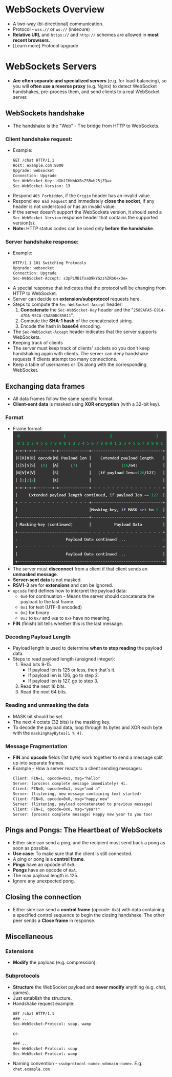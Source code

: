 # WebSockets Overview

- A two-way (bi-directional) communication.
- Protocol - `wss://` or `ws://` (insecure)
- **Relative URL** and `https://` and `http://` schemes are allowed in **most recent browsers**.
- [Learn more] Protocol upgrade

# WebSockets Servers

- **Are often separate and specialized servers** (e.g. for load-balancing), so you will **often use a reverse proxy** (e.g. Nginx) to detect WebSocket handshakes, pre-process them, and send clients to a real WebSocket server.

## WebSockets handshake

- The handshake is the "Web" - The bridge from HTTP to WebSockets. 

### **Client** handshake request:

- Example:
  ```http
  GET /chat HTTP/1.1
  Host: example.com:8000
  Upgrade: websocket
  Connection: Upgrade
  Sec-WebSocket-Key: dGhlIHNhbXBsZSBub25jZQ==
  Sec-WebSocket-Version: 13
  ```
- Respond `403 Forbidden`, if the `Origin` header has an invalid value.
- Respond `400 Bad Request` and immediately **close the socket**, if any header is not understood or has an invalid value.
- If the server doesn't support the WebSockets version, it should send a `Sec-WebSocket-Version` response header that contains the supported version(s).
- **Note:** HTTP status codes can be used only **before the handshake**.

### **Server** handshake response:

- Example:
  ```http
  HTTP/1.1 101 Switching Protocols
  Upgrade: websocket
  Connection: Upgrade
  Sec-WebSocket-Accept: s3pPLMBiTxaQ9kYGzzhZRbK+xOo=
  ```
- A special response that indicates that the protocol will be changing from HTTP to WebSocket.
- Server can decide on **extension/subprotocol** requests here.
- Steps to compute the `Sec-WebSocket-Accept` header:
  1. **Concatenate** the `Sec-WebSocket-Key` header and the "`258EAFA5-E914-47DA-95CA-C5AB0DC85B11`".
  2. Compute the **SHA-1 hash** of the concatenated string.
  3. Encode the hash in **base64** encoding.
- The `Sec-WebSocket-Accept` header indicates that the server supports WebSockets.
- Keeping track of clients
- The server must keep track of clients' sockets so you don't keep handshaking again with clients. The server can deny handshake requests if clients attempt too many connections.
- Keep a table of usernames or IDs along with the corresponding WebSocket.

## Exchanging data frames

- All data frames follow the same specific format.
- **Client-sent data** is masked using **XOR encryption** (with a 32-bit key).

### Format

- Frame format:<br />
  ![frame-format](images/frame-format.png)
- The server must **disconnect** from a client if that client sends an **unmasked message**.
- **Server-sent data** is not masked.
- **RSV1-3** are for **extensions** and can be ignored.
- `opcode` field defines how to interpret the payload data:
  - `0x0` for continuation - Means the server should concatenate the  payload to the last frame.
  - `0x1` for text (UTF-8 encoded)
  - `0x2` for binary
  - `0x3` to `0x7` and `0xB` to `0xF` have no meaning.
- **FIN** (finish) bit tells whether this is the last message.

### Decoding Payload Length

- Payload length is used to determine **when to stop reading** the payload data.
- Steps to read payload length (unsigned integer):
  1. Read bits 9-15.
      - If payload len is 125 or less, then that's it.
      - If payload len is 126, go to step 2.
      - If payload len is 127, go to step 3.
  2. Read the next 16 bits.
  3. Read the next 64 bits.

### Reading and unmasking the data

- MASK bit should be set.
- The next 4 octets (32 bits) is the masking key.
- To decode the payload data, loop through its bytes and XOR each byte with the `maskingKeyBytes[i % 4]`.

### Message Fragmentation

- **FIN** and **opcode** fields (1st byte) work together to send a message split up into separate frames.
- Example - How a server reacts to a client sending messages:
    ```
    Client: FIN=1, opcode=0x1, msg="hello"
    Server: (process complete message immediately) Hi.
    Client: FIN=0, opcode=0x1, msg="and a"
    Server: (listening, new message containing text started)
    Client: FIN=0, opcode=0x0, msg="happy new"
    Server: (listening, payload concatenated to previous message)
    Client: FIN=1, opcode=0x0, msg="year!"
    Server: (process complete message) Happy new year to you too!
    ```

## Pings and Pongs: The Heartbeat of WebSockets

- Either side can send a ping, and the recipient must send back a pong as soon as possible.
- **Use case:** To make sure that the client is still connected.
- A ping or pong is a **control frame**.
- **Pings** have an opcode of `0x9`.
- **Pongs** have an opcode of `0xA`.
- The max payload length is 125.
- Ignore any unexpected pong.

## Closing the connection

- Either side can send a **control frame** (opcode: `0x8`) with data containing a specified control sequence to begin the closing handshake. The other peer sends a **Close frame** in response.

## Miscellaneous

### Extensions

- **Modify** the payload (e.g. compression).

### Subprotocols

- **Structure** the WebSocket payload and **never modify** anything (e.g. chat, games). 
- Just establish the structure.
- Handshake request example:
  ```http
  GET /chat HTTP/1.1
  ### ...
  Sec-WebSocket-Protocol: soap, wamp
  ```
  or:
  ```http
  ### ...
  Sec-WebSocket-Protocol: soap
  Sec-WebSocket-Protocol: wamp
  ```
- Naming convention - `<subprotocol-name>.<domain-name>`. E.g. `chat.example.com`
